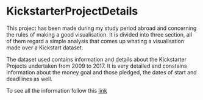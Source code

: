 # KickstarterProjectDetails
This project has been made during my study period abroad and concerning the rules of making a good visualisation. It is divided into three section, all of them regard a simple analysis that comes up whating a visualisation made over a Kickstart dataset.

The dataset used contains information and details about the Kickstarter Projects  undertaken from 2009 to 2017. It is very detailed and constains information about  the money goal and those pledged, the dates of start and deadllines as well.

To see all the information follow this [link](hhttps://antoniolch.github.io/KickstarterProjectDetails/)
